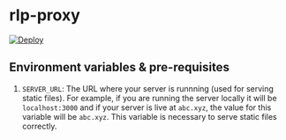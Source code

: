 # rlp-proxy

[![Deploy](https://www.herokucdn.com/deploy/button.svg)](https://heroku.com/deploy?template=https://github.com/Dhaiwat10/rlp-proxy/tree/no-redis-caching)

## Environment variables & pre-requisites

1. `SERVER_URL`: The URL where your server is runnning (used for serving static files). For example, if you are running the server locally it will be `localhost:3000` and if your server is live at `abc.xyz`, the value for this variable will be `abc.xyz`. This variable is necessary to serve static files correctly.
